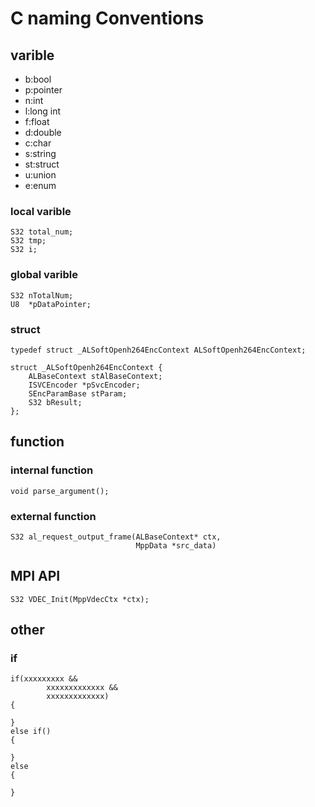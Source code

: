 # C naming Conventions

## varible

 - b:bool
 - p:pointer
 - n:int
 - l:long int
 - f:float
 - d:double
 - c:char
 - s:string
 - st:struct
 - u:union
 - e:enum

### local varible

```
S32 total_num;
S32 tmp;
S32 i;
```

### global varible

```
S32 nTotalNum;
U8  *pDataPointer;
```

### struct

```
typedef struct _ALSoftOpenh264EncContext ALSoftOpenh264EncContext;

struct _ALSoftOpenh264EncContext {
    ALBaseContext stAlBaseContext;
    ISVCEncoder *pSvcEncoder;
    SEncParamBase stParam;
    S32 bResult;
};
```

## function

### internal function

```
void parse_argument();
```

### external function

```
S32 al_request_output_frame(ALBaseContext* ctx,
                            MppData *src_data)
```

## MPI API

```
S32 VDEC_Init(MppVdecCtx *ctx);
```

## other

### if

```
if(xxxxxxxxx &&
        xxxxxxxxxxxxx &&
        xxxxxxxxxxxxx)
{

}
else if()
{

}
else
{

}
```
